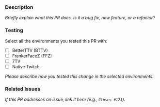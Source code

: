 ### Description

_Briefly explain what this PR does. Is it a bug fix, new feature, or a refactor?_

### Testing

Select all the environments you tested this PR with:

- [ ] BetterTTV (BTTV)
- [ ] FrankerFaceZ (FFZ)
- [ ] 7TV
- [ ] Native Twitch

_Please describe how you tested this change in the selected environments._

### Related Issues

_If this PR addresses an issue, link it here (e.g., `Closes #123`)._